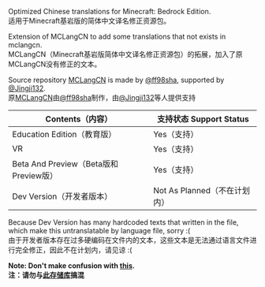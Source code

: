 Optimized Chinese translations for Minecraft: Bedrock Edition.<br>
适用于Minecraft基岩版的简体中文译名修正资源包。

Extension of MCLangCN to add some translations that not exists in mclangcn.<br>
MCLangCN（Minecraft基岩版简体中文译名修正资源包）的拓展，加入了原MCLangCN没有修正的文本。


Source repository [MCLangCN](https://github.com/ff98sha/mclangcn) is made by [@ff98sha](https://github.com/ff98sha), supported by [@Jingji132](https://github.com/jingji132).  <br>
原[MCLangCN](https://github.com/ff98sha/mclangcn)由[@ff98sha](https://github.com/ff98sha)制作，由[@Jingji132](https://github.com/jingji132)等人提供支持

|Contents（内容）|支持状态 Support Status|
|---------------|---------------------
|Education Edition（教育版）| Yes（支持）|
|VR|Yes（支持）|
|Beta And Preview（Beta版和Preview版）|Yes（支持）|      
|Dev Version（开发者版本）|Not As Planned（不在计划内）|

Because Dev Version has many hardcoded texts that written in the file, which make this untranslatable by language file, sorry :(<br>
由于开发者版本存在过多硬编码在文件内的文本，这些文本是无法通过语言文件进行完全修正，因此不在计划内，请见谅 :(



**Note: Don't make confusion with [this](https://github.com/Spectrollay/mclang_cn).**<br>
**注：请勿与[此存储库](https://github.com/Spectrollay/mclang_cn)搞混**